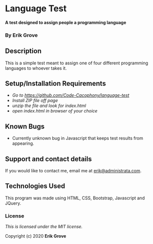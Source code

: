 # Language Test

#### A test designed to assign people a programming language

### By Erik Grove

## Description

This is a simple test meant to assign one of four different programming languages to whoever takes it.

## Setup/Installation Requirements

* _Go to https://github.com/Code-Cacophony/language-test_
* _Install ZIP file off page_
* _unzip the file and look for index.html_
* _open index.html in browser of your choice_

## Known Bugs

* Currently unknown bug in Javascript that keeps test results from appearing.

## Support and contact details

If you would like to contact me, email me at erik@administrata.com.

## Technologies Used

This program was made using HTML, CSS, Bootstrap, Javascript and JQuery.

### License

*This is licensed under the MIT license.*

Copyright (c) 2020 **Erik Grove**
